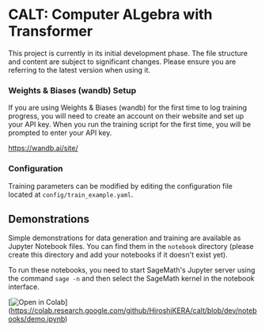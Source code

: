 # CALT: Computer ALgebra with Transformer
This project is currently in its initial development phase. The file structure and content are subject to significant changes. Please ensure you are referring to the latest version when using it.


### Weights & Biases (wandb) Setup

If you are using Weights & Biases (wandb) for the first time to log training progress, you will need to create an account on their website and set up your API key. When you run the training script for the first time, you will be prompted to enter your API key.

https://wandb.ai/site/

### Configuration

Training parameters can be modified by editing the configuration file located at `config/train_example.yaml`.

## Demonstrations

Simple demonstrations for data generation and training are available as Jupyter Notebook files. You can find them in the `notebook` directory (please create this directory and add your notebooks if it doesn't exist yet).

To run these notebooks, you need to start SageMath's Jupyter server using the command `sage -n` and then select the SageMath kernel in the notebook interface.

[![Open in Colab](https://colab.research.google.com/assets/colab-badge.svg)]
(https://colab.research.google.com/github/HiroshiKERA/calt/blob/dev/notebooks/demo.ipynb)

